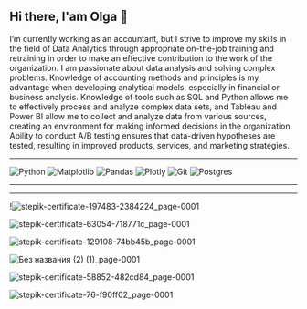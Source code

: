 ## Hi there, I'am Olga 👋
I’m currently working as an accountant, but I strive to improve my skills in the field of Data Analytics through appropriate on-the-job training and retraining in order to make an effective contribution to the work of the organization.
I am passionate about data analysis and solving complex problems. Knowledge of accounting methods and principles is my advantage when developing analytical models, especially in financial or business analysis. Knowledge of tools such as SQL and Python allows me to effectively process and analyze complex data sets, and Tableau and Power BI allow me to collect and analyze data from various sources, creating an environment for making informed decisions in the organization. Ability to conduct A/B testing ensures that data-driven hypotheses are tested, resulting in improved products, services, and marketing strategies.

---
![Python](https://img.shields.io/badge/python-3670A0?style=for-the-badge&logo=python&logoColor=ffdd54)
![Matplotlib](https://img.shields.io/badge/Matplotlib-%23ffffff.svg?style=for-the-badge&logo=Matplotlib&logoColor=black)
![Pandas](https://img.shields.io/badge/pandas-%23150458.svg?style=for-the-badge&logo=pandas&logoColor=white)
![Plotly](https://img.shields.io/badge/Plotly-%233F4F75.svg?style=for-the-badge&logo=plotly&logoColor=white)
![Git](https://img.shields.io/badge/git-%23F05033.svg?style=for-the-badge&logo=git&logoColor=white)
![Postgres](https://img.shields.io/badge/postgres-%23316192.svg?style=for-the-badge&logo=postgresql&logoColor=white)

---

---
!![stepik-certificate-197483-2384224_page-0001](https://github.com/user-attachments/assets/4246a4e9-4b69-4be8-8ec3-3cfd4aa7aa3f)

![stepik-certificate-63054-718771c_page-0001](https://github.com/user-attachments/assets/50a93614-2b0c-475b-8af3-b7b09a23611e)

![stepik-certificate-129108-74bb45b_page-0001](https://github.com/user-attachments/assets/f7575cf0-5d20-457f-a0e9-293239c1b4bf)

![Без названия (2) (1)_page-0001](https://github.com/user-attachments/assets/3a242227-8286-42c2-99d3-7ca9580c405b)

![stepik-certificate-58852-482cd84_page-0001](https://github.com/user-attachments/assets/6e2e2912-8352-42c3-ae6d-ed77a1d9d4cb)

![stepik-certificate-76-f90ff02_page-0001](https://github.com/user-attachments/assets/0ed3ae02-9868-4f23-9def-6098caae7c6b)


<!--
**Oleftina1/Oleftina1** is a ✨ _special_ ✨ repository because its `README.md` (this file) appears on your GitHub profile.

Here are some ideas to get you started:

- 🔭 I’m currently working...
- 🌱 I’m currently learning ...
- 👯 I’m looking to collaborate on ...
- 🤔 I’m looking for help with ...
- 💬 Ask me about ...
- 📫 How to reach me: ...
- 😄 Pronouns: ...
- ⚡ Fun fact: ...

-->

